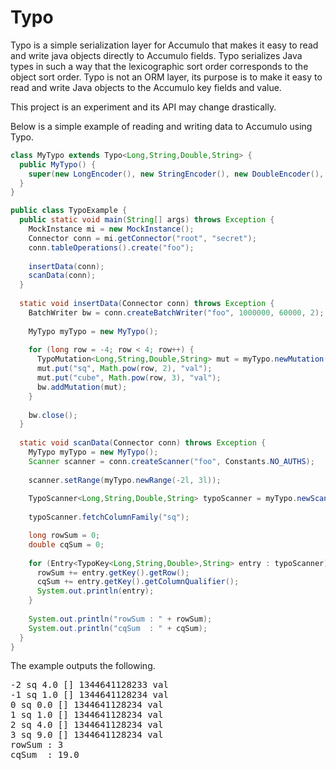 Typo
=====

Typo is a simple serialization layer for Accumulo that makes it easy to read
and write java objects directly to Accumulo fields.  Typo serializes Java types
in such a way that the lexicographic sort order corresponds to the object sort
order.  Typo is not an ORM layer, its purpose is to make it easy to read and
write Java objects to the Accumulo key fields and value.

This project is an experiment and its API may change drastically.

Below is a simple example of reading and writing data to Accumulo using Typo.

```java
class MyTypo extends Typo<Long,String,Double,String> {
  public MyTypo() {
    super(new LongEncoder(), new StringEncoder(), new DoubleEncoder(), new StringEncoder());
  }
}

public class TypoExample {
  public static void main(String[] args) throws Exception {
    MockInstance mi = new MockInstance();
    Connector conn = mi.getConnector("root", "secret");
    conn.tableOperations().create("foo");
    
    insertData(conn);
    scanData(conn);
  }
  
  static void insertData(Connector conn) throws Exception {
    BatchWriter bw = conn.createBatchWriter("foo", 1000000, 60000, 2);
    
    MyTypo myTypo = new MyTypo();
    
    for (long row = -4; row < 4; row++) {
      TypoMutation<Long,String,Double,String> mut = myTypo.newMutation(row);
      mut.put("sq", Math.pow(row, 2), "val");
      mut.put("cube", Math.pow(row, 3), "val");
      bw.addMutation(mut);
    }
    
    bw.close();
  }
  
  static void scanData(Connector conn) throws Exception {
    MyTypo myTypo = new MyTypo();
    Scanner scanner = conn.createScanner("foo", Constants.NO_AUTHS);
    
    scanner.setRange(myTypo.newRange(-2l, 3l));
    
    TypoScanner<Long,String,Double,String> typoScanner = myTypo.newScanner(scanner);
    
    typoScanner.fetchColumnFamily("sq");

    long rowSum = 0;
    double cqSum = 0;
    
    for (Entry<TypoKey<Long,String,Double>,String> entry : typoScanner) {
      rowSum += entry.getKey().getRow();
      cqSum += entry.getKey().getColumnQualifier();
      System.out.println(entry);
    }
    
    System.out.println("rowSum : " + rowSum);
    System.out.println("cqSum  : " + cqSum);
  }
}
```

The example outputs the following.

<pre>
-2 sq 4.0 [] 1344641128233 val
-1 sq 1.0 [] 1344641128234 val
0 sq 0.0 [] 1344641128234 val
1 sq 1.0 [] 1344641128234 val
2 sq 4.0 [] 1344641128234 val
3 sq 9.0 [] 1344641128234 val
rowSum : 3
cqSum  : 19.0
</pre>

